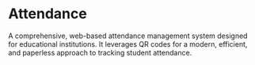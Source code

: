 # Attendance
  A comprehensive, web-based attendance management system designed for educational   institutions. It leverages QR codes for a modern, efficient, and paperless approach to   tracking student attendance.
